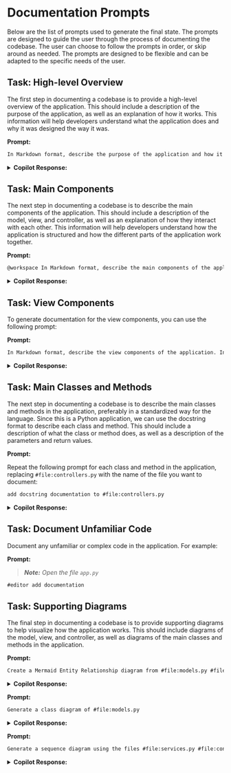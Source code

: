 # Documentation Prompts

Below are the list of prompts used to generate the final state. The prompts are designed to guide the user through the process of documenting the codebase. The user can choose to follow the prompts in order, or skip around as needed. The prompts are designed to be flexible and can be adapted to the specific needs of the user.

## Task: High-level Overview

The first step in documenting a codebase is to provide a high-level overview of the application. This should include a description of the purpose of the application, as well as an explanation of how it works. This information will help developers understand what the application does and why it was designed the way it was.

**Prompt:**

```txt
In Markdown format, describe the purpose of the application and how it works.
```

<details>
   <summary><b>Copilot Response:</b></summary>


````markdown
# Task App Overview

## Purpose

The Task App is designed to manage tasks efficiently, providing users with a platform to create, update, delete, and view tasks. It leverages the MVC architectural pattern to separate concerns, making the application easier to manage and scale.

## How It Works

### Model

The application's model layer handles the data logic. It defines the structure of the tasks, including attributes such as task name, description, due date, and status. The model is responsible for interacting with the database to perform CRUD (Create, Read, Update, Delete) operations on tasks.

### View

The view layer is responsible for presenting data to the user in a user-friendly manner. It consists of templates that render the tasks in various forms, such as lists or detailed views. The view layer ensures that the user interface is intuitive and responsive.

### Controller

The controller acts as an intermediary between the model and view layers. It processes user inputs, interacts with the model to retrieve or update data, and then selects the appropriate view to present to the user. The `TaskController` class is a key component, managing the flow of data and ensuring that the application responds correctly to user actions.

### API Module

The application also includes an API module, allowing for interaction with the task data through HTTP requests. This enables integration with other systems or applications, providing flexibility and extending the app's functionality.

## Running the Application

To see the Task App in action, navigate to the application's directory and run:

```sh
python3 app.py
```

This command starts the application, making it accessible through a web interface where users can manage their tasks.

## Conclusion

The Task App is a comprehensive solution for task management, built using the MVC architectural pattern. Its separation of concerns facilitates maintenance and further development, while the inclusion of an API module offers extended capabilities for users and developers alike.
````

</details>

## Task: Main Components

The next step in documenting a codebase is to describe the main components of the application. This should include a description of the model, view, and controller, as well as an explanation of how they interact with each other. This information will help developers understand how the application is structured and how the different parts of the application work together.

**Prompt:**

```txt
@workspace In Markdown format, describe the main components of the application and how they interact with each other. Include a description for the files #file:services.py , #file:controllers.py , #file:models.py and #file:resources.py.
```

<details>
   <summary><b>Copilot Response:</b></summary>

> ***Note:** URLs had to be cleaned up manually. The markdown generated by Copilot for file links were not valid.*

````markdown

# Application Components Overview

The application is structured following the MVC (Model-View-Controller) architectural pattern, complemented by a RESTful API module. This structure promotes separation of concerns, making the application more manageable and scalable. Below is an overview of the main components and how they interact with each other, focusing on the files [`services.py`](./src/services.py), [`controllers.py`](./src/controllers.py), [`models.py`](./src/models.py), and [`api/resources.py`](./src/api/resources.py).

## Model Layer

### [`models.py`](./src/models.py)

The model layer is responsible for the data logic. It defines the structure of the tasks, including attributes such as task name, description, due date, and status. The [`Task`](./src/models.py) class in [`models.py`](./src/models.py) represents the task entity with properties for [`id`](./src/models.py), [`title`](./src/models.py), [`description`](./src/models.py), and [`done`](./src/services.py) status. This class interacts with the database through SQLAlchemy ORM, facilitating CRUD operations.

## Service Layer

### [`services.py`](./src/services.py)

The service layer, implemented in [`services.py`](./src/services.py), contains the [`TaskService`](./src/services.py) class that abstracts the logic for interacting with the database. It provides methods for retrieving all tasks, fetching a task by ID, adding a new task, updating an existing task, and deleting a task. This layer acts as a bridge between the model and the controllers, encapsulating the business logic of the application.

## Controller Layer

### [`controllers.py`](controllers.py-context")

The controller layer handles the incoming HTTP requests, processes them with the help of the service layer, and returns the appropriate responses. The [`controllers.py`](./src/controllers.py) file defines various functions like [`get_tasks`](./src/controllers.py), [`add_task`](./src/services.py), [`edit_task`](./src/controllers.py), and [`delete_task`](./src/services.py) that render templates or redirect to different routes based on user actions. These functions utilize the [`TaskService`](./src/services.py) methods to interact with the database and manipulate task data.

## API Module

### [`resources.py`](./src/api/resources.py)

In addition to the MVC components, the application includes a RESTful API module for interacting with task data through HTTP requests. The [`resources.py`](./src/api/resources.py) file defines [`TaskList`](./src/api/resources.py) and [`TaskResource`](./src/api/resources.py) classes, extending the `Resource` class from Flask-RESTful. These classes provide endpoints for listing all tasks, retrieving a single task by ID, and placeholders for creating, updating, and deleting tasks. The API module allows for integration with other systems or applications, extending the app's functionality.

## Interaction Flow

1. **User Requests**: Incoming HTTP requests are routed to the appropriate controller functions in [`controllers.py`](./src/controllers.py) or API endpoints in [`resources.py`](./src/api/resources.py).
2. **Controller/API Processing**: These functions/endpoints process the request, calling the relevant methods in the [`TaskService`](./src/services.py) class from [`services.py`](./src/services.py) to perform operations on the data.
3. **Service Layer**: [`TaskService`](./src/services.py) interacts with the [`Task`](./README.md") model in [`models.py`](./src/models.py) to execute database operations through SQLAlchemy.
4. **Response Generation**: The controller functions render templates or redirect to other routes with the processed data, while the API endpoints return JSON responses.

This architecture ensures a clear separation of concerns, with each layer focusing on its specific role, thereby enhancing the maintainability and scalability of the application.
````

</details>

## Task: View Components

To generate documentation for the view components, you can use the following prompt:

**Prompt:**

```txt
In Markdown format, describe the view components of the application. Include descriptions for the files #file:base.html #file:add_task.html #file:edit_task.html #file:task_list.html
```

<details>
   <summary><b>Copilot Response:</b></summary>

````markdown

# View Components of the Application

## Base Template: [`base.html`](./src/templates/base.html)

The [`base.html`](.src/templates/base.html) file serves as the foundation for all other templates in the application. It defines the basic HTML structure, including the `DOCTYPE`, `html` and `body` tags, and sets up the viewport and character encoding for the web page. It includes the Bootstrap CSS framework to ensure the application is responsive and has a modern look. The template defines a container `div` where the title of the application, "Task Manager," is displayed. It also includes a `block` named `content`, which is a placeholder for the content that will be injected by other templates extending this base template.

## Adding a Task: [`add_task.html`](./src/templates/add_task.html)

The [`add_task.html`](./src/templates/add_task.html) template extends the [`base.html`](./src/templates/base.html) template and provides a form for adding a new task. It uses Flask-WTF to generate a form that includes fields for the task's title, description, and a checkbox to mark the task as done. Each field is accompanied by a label, and the form is styled using Bootstrap classes to maintain a consistent and user-friendly interface. The form uses a POST method to submit the data.

## Editing a Task: [`edit_task.html`](./src/templates/edit_task.html)

The [`edit_task.html`](./src/templates/edit_task.html) template is very similar to the [`add_task.html`](./src/templates/add_task.html) template in structure and purpose but is used for editing existing tasks. It extends the [`base.html`](./src/templates/base.html) template and also generates a form with fields for the task's title, description, and completion status. The form is pre-filled with the current values of the task being edited, allowing the user to update any of the task's details. Like the add task form, it uses Bootstrap for styling and a POST method for form submission.

## Task List: [`task_list.html`](./src/templates/task_list.html)

The [`task_list.html`](./src/templates/task_list.html) template extends the [`base.html`](./src/templates/base.html) template and displays a list of tasks. It provides an "Add Task" button that links to the form for adding a new task. Each task is listed with its title and description, and tasks that are marked as done display a "Done" badge. Each task also has an "Edit" button that links to the edit form for that task, and a "Delete" button that submits a form to delete the task. The tasks are displayed in a list group, with Bootstrap styling applied for a clean and organized appearance. 

````

</details>

## Task: Main Classes and Methods

The next step in documenting a codebase is to describe the main classes and methods in the application, preferably in a standardized way for the language. Since this is a Python application, we can use the docstring format to describe each class and method. This should include a description of what the class or method does, as well as a description of the parameters and return values.

**Prompt:**

Repeat the following prompt for each class and method in the application, replacing `#file:controllers.py` with the name of the file you want to document:

```txt
add docstring documentation to #file:controllers.py
```

<details>
   <summary><b>Copilot Response:</b></summary>

<h5>controllers.py</h5>

````python
def handle_error(response):
    """
    Render an error page with a given response.

    Parameters:
    - response: The response object containing the error details.

    Returns:
    - A rendered template for the error page.
    """
    return render_template('error.html', error=response.text)

def get_tasks():
    """
    Fetch all tasks and display them on the task list page.

    Returns:
    - A rendered template for the task list page with all tasks.
    """
    tasks = TaskService.get_all_tasks()
    return render_template('task_list.html', tasks=tasks)

def add_task():
    """
    Add a new task based on form submission. If the form is not submitted,
    display the form for adding a new task.

    Returns:
    - A redirect to the task list page if the form is successfully submitted.
    - A rendered template for adding a new task if the form is not submitted.
    """
    form = TaskForm()
    if form.validate_on_submit():
        TaskService.add_task(
            form.title.data,
            form.description.data,
            form.done.data
        )
        return redirect(url_for('tasks.get_tasks'))
    
    return render_template('add_task.html', form=form)

def edit_task(task_id):
    """
    Edit an existing task based on form submission. If the form is not submitted,
    display the form pre-filled with the task's current details.

    Parameters:
    - task_id: The ID of the task to be edited.

    Returns:
    - A redirect to the task list page if the form is successfully submitted.
    - A rendered template for editing the task if the form is not submitted.
    """
    task = TaskService.get_task_by_id(task_id)
    form = TaskForm(obj=task)
    
    if form.validate_on_submit():
        TaskService.update_task(
            task,
            form.title.data,
            form.description.data,
            form.done.data
        )
        return redirect(url_for('tasks.get_tasks'))
    
    return render_template('edit_task.html', form=form)

def delete_task(task_id):
    """
    Delete a task based on its ID.

    Parameters:
    - task_id: The ID of the task to be deleted.

    Returns:
    - A redirect to the task list page after the task is deleted.
    """
    TaskService.delete_task(TaskService.get_task_by_id(task_id))
    return redirect(url_for('tasks.get_tasks'))
````

<h5>services.py</h5>

````python
class TaskService:
    @staticmethod
    def get_all_tasks():
        """
        Fetch all tasks from the database.

        Returns:
        - A list of all Task instances.
        """
        return Task.query.all()

    @staticmethod
    def get_task_by_id(task_id):
        """
        Fetch a single task by its ID.

        Parameters:
        - task_id: The ID of the task to fetch.

        Returns:
        - A Task instance corresponding to the given ID, or None if not found.
        """
        return Task.query.get(task_id)

    @staticmethod
    def add_task(title, description, done):
        """
        Add a new task to the database.

        Parameters:
        - title: The title of the task.
        - description: The description of the task.
        - done: Boolean indicating whether the task is done.

        Returns:
        - The newly created Task instance.
        """
        new_task = Task(
                title=title,
                description=description,
                done=done
        )
        db.session.add(new_task)
        db.session.commit()
        return new_task
    
    @staticmethod
    def update_task(task, title, description, done):
        """
        Update an existing task.

        Parameters:
        - task: The Task instance to update.
        - title: The new title for the task.
        - description: The new description for the task.
        - done: Boolean indicating the new done status.

        Returns:
        - The updated Task instance.
        """
        task.title = title
        task.description = description
        task.done = done
        db.session.commit()
        return task

    @staticmethod
    def delete_task(task):
        """
        Delete a task from the database.

        Parameters:
        - task: The Task instance to delete.

        Returns:
        - The deleted Task instance.
        """
        db.session.delete(task)
        db.session.commit()
        return task

from models import Task
from extensions import db
````

<h5>models.py</h5>

````python
from extensions import db

class Task(db.Model):
    """
    Task model for representing a task in the database.

    Attributes:
    - id (int): Unique identifier for the task.
    - title (str): Title of the task, cannot be null.
    - description (str): Detailed description of the task, can be null.
    - done (bool): Status of the task, defaults to False (not done).
    """

    id = db.Column(db.Integer, primary_key=True)
    title = db.Column(db.String(100), nullable=False)
    description = db.Column(db.Text, nullable=True)
    done = db.Column(db.Boolean, default=False)

    def __repr__(self):
        """
        Provide a string representation of the Task instance.

        Returns:
        - A string representation of the Task instance.
        """
        return f'<Task {self.title}>'
````

<h5>api/resources.py</h5>

````python
from flask import Blueprint, jsonify
from flask_restful import Api, Resource
from models import Task
from services import TaskService

api_blueprint = Blueprint('api', __name__)
api = Api(api_blueprint)

class TaskList(Resource):
    """
    Resource for listing all tasks and adding a new task.
    """

    def get(self):
        """
        Retrieve a list of all tasks.

        Returns:
        - JSON representation of all tasks.
        """
        tasks = TaskService.get_all_tasks()
        return jsonify([{
            'id': task.id,
            'title': task.title,
            'description': task.description,
            'done': task.done
        } for task in tasks])

class TaskResource(Resource):
    """
    Resource for getting, updating, and deleting a single task.
    """

    def get(self, task_id):
        """
        Retrieve a single task by its ID.

        Parameters:
        - task_id: ID of the task to retrieve.

        Returns:
        - JSON representation of the task if found.
        - 404 error if the task is not found.
        """
        task = TaskService.get_task_by_id(task_id)
        if task:
            return jsonify({
                'id': task.id,
                'title': task.title,
                'description': task.description,
                'done': task.done
            })
        else:
            return {'message': 'Task not found'}, 404

    def post(self):
        """
        Add a new task. The implementation is not provided here.
        """
        pass

    def put(self, task_id):
        """
        Update an existing task. The implementation is not provided here.

        Parameters:
        - task_id: ID of the task to update.
        """
        pass

    def delete(self, task_id):
        """
        Delete an existing task. The implementation is not provided here.

        Parameters:
        - task_id: ID of the task to delete.
        """
        pass

# Registering resources with the API
api.add_resource(TaskList, '/tasks')
api.add_resource(TaskResource, '/task/<int:task_id>')

if __name__ == '__main__':
    app.run(debug=True)
````

</details>

## Task: Document Unfamiliar Code

Document any unfamiliar or complex code in the application. For example:

**Prompt:**

> ***Note:** Open the file `app.py`*

```txt
#editor add documentation
```


## Task: Supporting Diagrams

The final step in documenting a codebase is to provide supporting diagrams to help visualize how the application works. This should include diagrams of the model, view, and controller, as well as diagrams of the main classes and methods in the application.

**Prompt:**

```txt
Create a Mermaid Entity Relationship diagram from #file:models.py #file:services.py #file:controllers.py
```

<details>
   <summary><b>Copilot Response:</b></summary>

````markdown
   ```
   flowchart TB
      subgraph models ["models.py"]
         Task["Task Model"]
      end

      subgraph services ["services.py"]
         getAllTasks["TaskService.get_all_tasks()"]
         getTaskById["TaskService.get_task_by_id(task_id)"]
         addTask["TaskService.add_task(title, description, done)"]
         updateTask["TaskService.update_task(task, title, description, done)"]
         deleteTask["TaskService.delete_task(task)"]
      end

      subgraph controllers ["controllers.py"]
         getTasks["get_tasks()"]
         addTaskPage["add_task()"]
         editTaskPage["edit_task(task_id)"]
         deleteTaskAction["delete_task(task_id)"]
      end

      Task --> getAllTasks
      Task --> getTaskById
      Task --> addTask
      Task --> updateTask
      Task --> deleteTask

      getAllTasks --> getTasks
      getTaskById -.-> editTaskPage
      addTask --> addTaskPage
      updateTask -.-> editTaskPage
      deleteTask -.-> deleteTaskAction

      getTasks --> addTaskPage
      getTasks --> editTaskPage
      getTasks --> deleteTaskAction
   ```
````

</details>


**Prompt:**

```txt
Generate a class diagram of #file:models.py 
```

<details>
   <summary><b>Copilot Response:</b></summary>

````markdown
   ```mermaid
      classDiagram
       class Task {
           -int id
           -string title
           -string description
           -bool done
           +__repr__() string
       }
   ```
````

</details>

**Prompt:**

```txt
Generate a sequence diagram using the files #file:services.py #file:controllers.py #file:models.py
```

<details>
   <summary><b>Copilot Response:</b></summary>

````markdown
   ```mermaid
      sequenceDiagram
       participant Client as Client
       participant Controller as Controller
       participant Service as TaskService
       participant Model as TaskModel
   
       alt Add Task
           Client->>+Controller: POST /add (title, description, done)
           Controller->>+Service: add_task(title, description, done)
           Service->>+Model: Create new Task
           Model-->>-Service: Task instance
           Service-->>-Controller: Task instance
           Controller-->>-Client: Redirect to task list
       end
   
       alt Get Tasks
           Client->>+Controller: GET /
           Controller->>+Service: get_all_tasks()
           Service->>+Model: Query all Tasks
           Model-->>-Service: List of Tasks
           Service-->>-Controller: List of Tasks
           Controller-->>-Client: Render task list
       end
   
       alt Edit Task
           Client->>+Controller: POST /edit/{task_id} (title, description, done)
           Controller->>+Service: get_task_by_id(task_id)
           Service->>+Model: Query Task by ID
           Model-->>-Service: Task instance
           Service-->>-Controller: Task instance
           Controller->>Service: update_task(task, title, description, done)
           Service->>Model: Update Task
           Model-->>-Service: Updated Task instance
           Service-->>-Controller: Updated Task instance
           Controller-->>-Client: Redirect to task list
       end
   
       alt Delete Task
           Client->>+Controller: POST /delete/{task_id}
           Controller->>+Service: get_task_by_id(task_id)
           Service->>+Model: Query Task by ID
           Model-->>-Service: Task instance
           Service-->>-Controller: Task instance
           Controller->>Service: delete_task(task)
           Service->>Model: Delete Task
           Model-->>-Service: Deleted Task instance
           Service-->>-Controller: Deleted Task instance
           Controller-->>-Client: Redirect to task list
       end
   ```
````